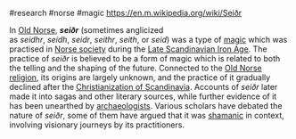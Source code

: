 #research #norse #magic
https://en.m.wikipedia.org/wiki/Seiðr

In [Old Norse](https://en.m.wikipedia.org/wiki/Old_Norse "Old Norse"), **_seiðr_** (sometimes anglicized as _seidhr_, _seidh_, _seidr_, _seithr_, _seith_, or _seid_) was a type of [magic](https://en.m.wikipedia.org/wiki/Magic_(paranormal) "Magic (paranormal)") which was practised in [Norse society](https://en.m.wikipedia.org/wiki/Vikings "Vikings") during the [Late Scandinavian Iron Age](https://en.m.wikipedia.org/wiki/Iron_Age_Scandinavia "Iron Age Scandinavia"). The practice of _seiðr_ is believed to be a form of magic which is related to both the telling and the shaping of the future. Connected to the [Old Norse religion](https://en.m.wikipedia.org/wiki/Old_Norse_religion "Old Norse religion"), its origins are largely unknown, and the practice of it gradually declined after the [Christianization of Scandinavia](https://en.m.wikipedia.org/wiki/Christianization_of_Scandinavia "Christianization of Scandinavia"). Accounts of _seiðr_ later made it into sagas and other literary sources, while further evidence of it has been unearthed by [archaeologists](https://en.m.wikipedia.org/wiki/Archaeology "Archaeology"). Various scholars have debated the nature of _seiðr_, some of them have argued that it was [shamanic](https://en.m.wikipedia.org/wiki/Shamanism "Shamanism") in context, involving visionary journeys by its practitioners.
